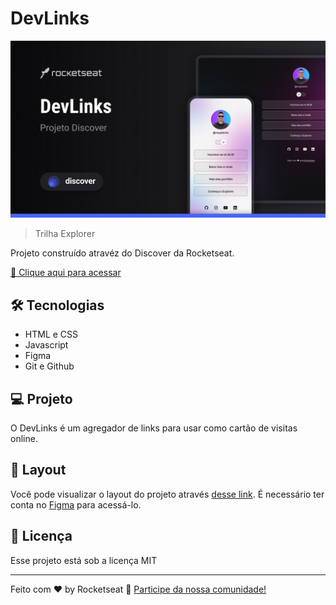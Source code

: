 # DevLinks

![preview](./.github/preview.jpg)

> Trilha Explorer

Projeto construído atravéz do Discover da Rocketseat.

[🔗 Clique aqui para acessar](https://maykbrito.github.io/nlw-esports-explorer/)

## 🛠 Tecnologias

- HTML e CSS
- Javascript
- Figma
- Git e Github

## 💻 Projeto

O DevLinks é um agregador de links para usar como cartão de visitas online.

## 🔖 Layout

Você pode visualizar o layout do projeto através [desse link](https://www.figma.com/community/file/1187422022288947321). É necessário ter conta no [Figma](https://figma.com) para acessá-lo.

## :memo: Licença

Esse projeto está sob a licença MIT

---

Feito com ♥ by Rocketseat :wave: [Participe da nossa comunidade!](https://discord.gg/rocketseat)
